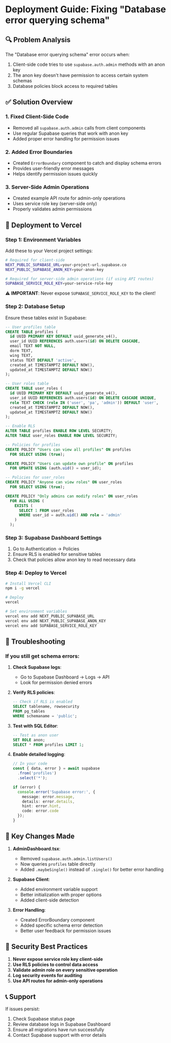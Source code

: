 # Deployment Guide: Fixing "Database error querying schema"

## 🔍 Problem Analysis

The "Database error querying schema" error occurs when:
1. Client-side code tries to use `supabase.auth.admin` methods with an anon key
2. The anon key doesn't have permission to access certain system schemas
3. Database policies block access to required tables

## ✅ Solution Overview

### 1. **Fixed Client-Side Code**
- Removed all `supabase.auth.admin` calls from client components
- Use regular Supabase queries that work with anon key
- Added proper error handling for permission issues

### 2. **Added Error Boundaries**
- Created `ErrorBoundary` component to catch and display schema errors
- Provides user-friendly error messages
- Helps identify permission issues quickly

### 3. **Server-Side Admin Operations**
- Created example API route for admin-only operations
- Uses service role key (server-side only)
- Properly validates admin permissions

## 🚀 Deployment to Vercel

### Step 1: Environment Variables

Add these to your Vercel project settings:

```bash
# Required for client-side
NEXT_PUBLIC_SUPABASE_URL=your-project-url.supabase.co
NEXT_PUBLIC_SUPABASE_ANON_KEY=your-anon-key

# Required for server-side admin operations (if using API routes)
SUPABASE_SERVICE_ROLE_KEY=your-service-role-key
```

⚠️ **IMPORTANT**: Never expose `SUPABASE_SERVICE_ROLE_KEY` to the client!

### Step 2: Database Setup

Ensure these tables exist in Supabase:

```sql
-- User profiles table
CREATE TABLE profiles (
  id UUID PRIMARY KEY DEFAULT uuid_generate_v4(),
  user_id UUID REFERENCES auth.users(id) ON DELETE CASCADE,
  email TEXT NOT NULL,
  dorm TEXT,
  wing TEXT,
  status TEXT DEFAULT 'active',
  created_at TIMESTAMPTZ DEFAULT NOW(),
  updated_at TIMESTAMPTZ DEFAULT NOW()
);

-- User roles table
CREATE TABLE user_roles (
  id UUID PRIMARY KEY DEFAULT uuid_generate_v4(),
  user_id UUID REFERENCES auth.users(id) ON DELETE CASCADE UNIQUE,
  role TEXT CHECK (role IN ('user', 'pa', 'admin')) DEFAULT 'user',
  created_at TIMESTAMPTZ DEFAULT NOW(),
  updated_at TIMESTAMPTZ DEFAULT NOW()
);

-- Enable RLS
ALTER TABLE profiles ENABLE ROW LEVEL SECURITY;
ALTER TABLE user_roles ENABLE ROW LEVEL SECURITY;

-- Policies for profiles
CREATE POLICY "Users can view all profiles" ON profiles
  FOR SELECT USING (true);

CREATE POLICY "Users can update own profile" ON profiles
  FOR UPDATE USING (auth.uid() = user_id);

-- Policies for user_roles
CREATE POLICY "Anyone can view roles" ON user_roles
  FOR SELECT USING (true);

CREATE POLICY "Only admins can modify roles" ON user_roles
  FOR ALL USING (
    EXISTS (
      SELECT 1 FROM user_roles
      WHERE user_id = auth.uid() AND role = 'admin'
    )
  );
```

### Step 3: Supabase Dashboard Settings

1. Go to Authentication → Policies
2. Ensure RLS is enabled for sensitive tables
3. Check that policies allow anon key to read necessary data

### Step 4: Deploy to Vercel

```bash
# Install Vercel CLI
npm i -g vercel

# Deploy
vercel

# Set environment variables
vercel env add NEXT_PUBLIC_SUPABASE_URL
vercel env add NEXT_PUBLIC_SUPABASE_ANON_KEY
vercel env add SUPABASE_SERVICE_ROLE_KEY
```

## 🔧 Troubleshooting

### If you still get schema errors:

1. **Check Supabase logs**:
   - Go to Supabase Dashboard → Logs → API
   - Look for permission denied errors

2. **Verify RLS policies**:
   ```sql
   -- Check if RLS is enabled
   SELECT tablename, rowsecurity 
   FROM pg_tables 
   WHERE schemaname = 'public';
   ```

3. **Test with SQL Editor**:
   ```sql
   -- Test as anon user
   SET ROLE anon;
   SELECT * FROM profiles LIMIT 1;
   ```

4. **Enable detailed logging**:
   ```typescript
   // In your code
   const { data, error } = await supabase
     .from('profiles')
     .select('*');
   
   if (error) {
     console.error('Supabase error:', {
       message: error.message,
       details: error.details,
       hint: error.hint,
       code: error.code
     });
   }
   ```

## 📝 Key Changes Made

1. **AdminDashboard.tsx**:
   - Removed `supabase.auth.admin.listUsers()`
   - Now queries `profiles` table directly
   - Added `.maybeSingle()` instead of `.single()` for better error handling

2. **Supabase Client**:
   - Added environment variable support
   - Better initialization with proper options
   - Added client-side detection

3. **Error Handling**:
   - Created ErrorBoundary component
   - Added specific schema error detection
   - Better user feedback for permission issues

## 🔐 Security Best Practices

1. **Never expose service role key client-side**
2. **Use RLS policies to control data access**
3. **Validate admin role on every sensitive operation**
4. **Log security events for auditing**
5. **Use API routes for admin-only operations**

## 📞 Support

If issues persist:
1. Check Supabase status page
2. Review database logs in Supabase Dashboard
3. Ensure all migrations have run successfully
4. Contact Supabase support with error details